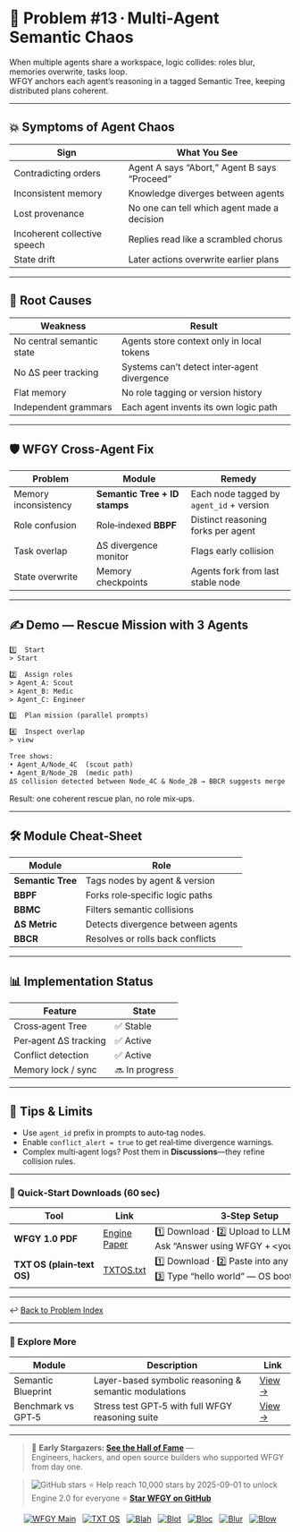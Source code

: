 # 📒 Problem #13 · Multi‑Agent Semantic Chaos

When multiple agents share a workspace, logic collides: roles blur, memories overwrite, tasks loop.  
WFGY anchors each agent’s reasoning in a tagged Semantic Tree, keeping distributed plans coherent.

---

## 💥 Symptoms of Agent Chaos

| Sign | What You See |
|------|--------------|
| Contradicting orders | Agent A says “Abort,” Agent B says “Proceed” |
| Inconsistent memory | Knowledge diverges between agents |
| Lost provenance | No one can tell which agent made a decision |
| Incoherent collective speech | Replies read like a scrambled chorus |
| State drift | Later actions overwrite earlier plans |

---

## 🧩 Root Causes

| Weakness | Result |
|----------|--------|
| No central semantic state | Agents store context only in local tokens |
| No ΔS peer tracking | Systems can’t detect inter‑agent divergence |
| Flat memory | No role tagging or version history |
| Independent grammars | Each agent invents its own logic path |

---

## 🛡️ WFGY Cross‑Agent Fix

| Problem | Module | Remedy |
|---------|--------|--------|
| Memory inconsistency | **Semantic Tree + ID stamps** | Each node tagged by `agent_id` + version |
| Role confusion | Role‑indexed **BBPF** | Distinct reasoning forks per agent |
| Task overlap | ΔS divergence monitor | Flags early collision |
| State overwrite | Memory checkpoints | Agents fork from last stable node |

---

## ✍️ Demo — Rescue Mission with 3 Agents

```txt
1️⃣  Start
> Start

2️⃣  Assign roles
> Agent_A: Scout
> Agent_B: Medic
> Agent_C: Engineer

3️⃣  Plan mission (parallel prompts)

4️⃣  Inspect overlap
> view

Tree shows:
• Agent_A/Node_4C  (scout path)  
• Agent_B/Node_2B  (medic path)  
ΔS collision detected between Node_4C & Node_2B → BBCR suggests merge
````

Result: one coherent rescue plan, no role mix‑ups.

---

## 🛠 Module Cheat‑Sheet

| Module            | Role                              |
| ----------------- | --------------------------------- |
| **Semantic Tree** | Tags nodes by agent & version     |
| **BBPF**          | Forks role‑specific logic paths   |
| **BBMC**          | Filters semantic collisions       |
| **ΔS Metric**     | Detects divergence between agents |
| **BBCR**          | Resolves or rolls back conflicts  |

---

## 📊 Implementation Status

| Feature               | State          |
| --------------------- | -------------- |
| Cross‑agent Tree      | ✅ Stable       |
| Per‑agent ΔS tracking | ✅ Active       |
| Conflict detection    | ✅ Active       |
| Memory lock / sync    | 🔜 In progress |

---

## 📝 Tips & Limits

* Use `agent_id` prefix in prompts to auto‑tag nodes.
* Enable `conflict_alert = true` to get real‑time divergence warnings.
* Complex multi‑agent logs? Post them in **Discussions**—they refine collision rules.

---

### 🔗 Quick‑Start Downloads (60 sec)

| Tool                       | Link                                                | 3‑Step Setup                                                                             |
| -------------------------- | --------------------------------------------------- | ---------------------------------------------------------------------------------------- |
| **WFGY 1.0 PDF**           | [Engine Paper](https://zenodo.org/records/15630969) | 1️⃣ Download · 2️⃣ Upload to LLM · 3️⃣ Ask “Answer using WFGY + \<your question>”        |
| **TXT OS (plain‑text OS)** | [TXTOS.txt](https://zenodo.org/records/15788557)    | 1️⃣ Download · 2️⃣ Paste into any LLM chat · 3️⃣ Type “hello world” — OS boots instantly |

---

↩︎ [Back to Problem Index](./README.md)

---

### 🧭 Explore More

| Module                | Description                                              | Link     |
|-----------------------|----------------------------------------------------------|----------|
| Semantic Blueprint    | Layer-based symbolic reasoning & semantic modulations   | [View →](https://github.com/onestardao/WFGY/tree/main/SemanticBlueprint) |
| Benchmark vs GPT‑5    | Stress test GPT‑5 with full WFGY reasoning suite         | [View →](https://github.com/onestardao/WFGY/tree/main/benchmarks/benchmark-vs-gpt5) |

---

> 👑 **Early Stargazers: [See the Hall of Fame](https://github.com/onestardao/WFGY/tree/main/stargazers)** —  
> Engineers, hackers, and open source builders who supported WFGY from day one.

> <img src="https://img.shields.io/github/stars/onestardao/WFGY?style=social" alt="GitHub stars"> ⭐ Help reach 10,000 stars by 2025-09-01 to unlock Engine 2.0 for everyone  ⭐ <strong><a href="https://github.com/onestardao/WFGY">Star WFGY on GitHub</a></strong>


<div align="center">

[![WFGY Main](https://img.shields.io/badge/WFGY-Main-red?style=flat-square)](https://github.com/onestardao/WFGY)
&nbsp;
[![TXT OS](https://img.shields.io/badge/TXT%20OS-Reasoning%20OS-orange?style=flat-square)](https://github.com/onestardao/WFGY/tree/main/OS)
&nbsp;
[![Blah](https://img.shields.io/badge/Blah-Semantic%20Embed-yellow?style=flat-square)](https://github.com/onestardao/WFGY/tree/main/OS/BlahBlahBlah)
&nbsp;
[![Blot](https://img.shields.io/badge/Blot-Persona%20Core-green?style=flat-square)](https://github.com/onestardao/WFGY/tree/main/OS/BlotBlotBlot)
&nbsp;
[![Bloc](https://img.shields.io/badge/Bloc-Reasoning%20Compiler-blue?style=flat-square)](https://github.com/onestardao/WFGY/tree/main/OS/BlocBlocBloc)
&nbsp;
[![Blur](https://img.shields.io/badge/Blur-Text2Image%20Engine-navy?style=flat-square)](https://github.com/onestardao/WFGY/tree/main/OS/BlurBlurBlur)
&nbsp;
[![Blow](https://img.shields.io/badge/Blow-Game%20Logic-purple?style=flat-square)](https://github.com/onestardao/WFGY/tree/main/OS/BlowBlowBlow)

</div>

